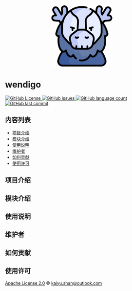 <p align="center">
	<!--suppress CheckImageSize -->
<img src="./logo.png" alt="wendigo" width="200" height="200"/>
</p>

# wendigo

<p>
  <a target="_blank" href="https://github.com/conifercone/wendigo">
    <img alt="GitHub License" src="https://img.shields.io/github/license/conifercone/wendigo">
  </a>
  <a target="_blank" href="https://github.com/conifercone/wendigo">
    <img alt="GitHub issues" src="https://img.shields.io/github/issues/conifercone/wendigo">
  </a>
  <a target="_blank" href="https://github.com/conifercone/wendigo">
    <img alt="GitHub language count" src="https://img.shields.io/github/languages/count/conifercone/wendigo">
  </a>
  <a target="_blank" href="https://github.com/conifercone/wendigo">
    <img alt="GitHub last commit" src="https://img.shields.io/github/last-commit/conifercone/wendigo/main">
  </a>
</p>

## 内容列表

- [项目介绍](#项目介绍)
- [模块介绍](#模块介绍)
- [使用说明](#使用说明)
- [维护者](#维护者)
- [如何贡献](#如何贡献)
- [使用许可](#使用许可)

## 项目介绍

## 模块介绍

## 使用说明

## 维护者

## 如何贡献

## 使用许可

[Apache License 2.0](LICENSE) © kaiyu.shan@outlook.com



